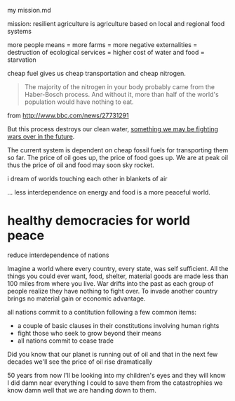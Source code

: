 my mission.md

mission: resilient agriculture is agriculture based on local and regional food systems

more people means = more farms = more negative externalities = destruction of ecological services = higher cost of water and food = starvation

cheap fuel gives us cheap transportation and cheap nitrogen.

> The majority of the nitrogen in your body probably came from the Haber-Bosch process. And without it, more than half of the world's population would have nothing to eat.

from http://www.bbc.com/news/27731291

But this process destroys our clean water, [something we may be fighting wars over in the future](http://www.worldaffairsjournal.org/article/blue-gold-coming-water-wars).

The current system is dependent on cheap fossil fuels for transporting them so far. The price of oil goes up, the price of food goes up. We are at peak oil thus the price of oil and food may soon  sky rocket.

i dream of worlds touching each other in blankets of air

... less interdependence on energy and food is a more peaceful world.

# healthy democracies for world peace

reduce interdependence of nations

Imagine a world where every country, every state, was self sufficient. All the things you could ever want, food, shelter, material goods are made less than 100 miles from where you live. War drifts into the past as each group of people realize they have nothing to fight over. To invade another country brings no material gain or economic advantage.

all nations commit to a contitution following a few common items: 

- a couple of basic clauses in their constitutions involving human rights 
- fight those who seek to grow beyond their means
- all nations commit to cease trade


Did you know that our planet is running out of oil and that in the next few decades we'll see the price of oil rise dramatically 

50 years from now I'll be looking into my children's eyes and they will know I did damn near everything I could to save them from the catastrophies we know damn well that we are handing down to them. 

